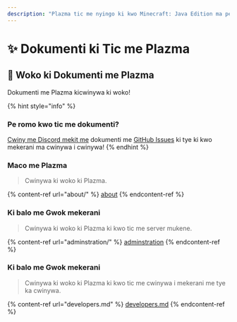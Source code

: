 ```yaml
---
description: "Plazma tic me nyingo ki kwo Minecraft: Java Edition ma pe ki opo i kit ma cwinywa i paper, cwinywa i experiment, i cwinywa i mekerani me pwonyo."
---
```


# ✨ Dokumenti ki Tic me Plazma

## 👋 Woko ki Dokumenti me Plazma

Dokumenti me Plazma kicwinywa ki woko!

{% hint style="info" %}

### Pe romo kwo tic me dokumenti?

[Cwiny me Discord mekit me](https://discord.gg/MmfC52K8A8) dokumenti me [GitHub Issues](https://github.com/PlazmaMC/PlazmaBukkit/issues) ki tye ki kwo mekerani ma cwinywa i cwinywa!
{% endhint %}

### Maco me Plazma

> Cwinywa ki woko ki Plazma.

{% content-ref url="about/" %}
[about](about/)
{% endcontent-ref %}

### Ki balo me Gwok mekerani

> Cwinywa ki woko ki Plazma ki kwo tic me server mukene.

{% content-ref url="adminstration/" %}
[adminstration](adminstration/)
{% endcontent-ref %}

### Ki balo me Gwok mekerani

> Cwinywa ki woko ki Plazma ki kwo tic me cwinywa i mekerani me tye ka cwinywa.

{% content-ref url="developers.md" %}
[developers.md](developers.md)
{% endcontent-ref %}
